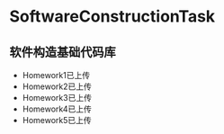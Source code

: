 # SoftwareConstructionTask
## 软件构造基础代码库
+ Homework1已上传
+ Homework2已上传
+ Homework3已上传
+ Homework4已上传
+ Homework5已上传
